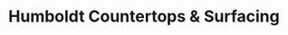 ---
title: "Humboldt Countertops & Surfacing"
url: /eureka/humboldt-countertops-and-surfacing/
shop: kitchen
---